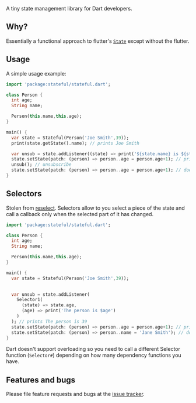A tiny state management library for Dart developers.

## Why?

Essentially a functional approach to flutter's [`State`](https://api.flutter.dev/flutter/widgets/State-class.html) except without the flutter.
## Usage

A simple usage example:

```dart
import 'package:stateful/stateful.dart';

class Person {
  int age;
  String name;

  Person(this.name,this.age);
}

main() {
  var state = Stateful(Person('Joe Smith',39));
  print(state.getState().name); // prints Joe Smith

  var unsub = state.addListener((state) => print('${state.name} is ${state.age}')); // prints Joe Smith is 39
  state.setState(patch: (person) => person..age = person.age+1); // prints Joe Smith is 40
  unsub(); // unsubscribe
  state.setState(patch: (person) => person..age = person.age+1); // doesn't print
}
```

## Selectors

Stolen from [reselect](https://github.com/reduxjs/reselect). Selectors allow to you select a piece of the state and call a callback only when the selected part of it has changed.

```dart
import 'package:stateful/stateful.dart';

class Person {
  int age;
  String name;

  Person(this.name,this.age);
}

main() {
  var state = Stateful(Person('Joe Smith',39));
  

  var unsub = state.addListener(
    Selector1(
      (state) => state.age,
      (age) => print('The person is $age')
    )
  ); // prints The person is 39
  state.setState(patch: (person) => person..age = person.age+1); // prints The person is 40
  state.setState(patch: (person) => person..name = 'Jane Smith'); // doesn't print
}
```

Dart doesn't support overloading so you need to call a different Selector function (`Selector#`) depending on how many dependency functions you have.


## Features and bugs

Please file feature requests and bugs at the [issue tracker][tracker].

[tracker]: http://github.com/zuze-lab/dart-stateful/issues
